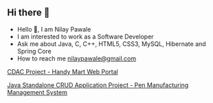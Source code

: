 ## Hi there 👋

- Hello 👋, I am Nilay Pawale
- I am interested to work as a Software Developer
- Ask me about Java, C, C++, HTML5, CSS3, MySQL, Hibernate and Spring Core
- How to reach me nilaypawale@gmail.com
  
<a href="https://github.com/NilayPawale/HandyMart/blob/main/README.md">CDAC Project - Handy Mart Web Portal</a>

<a href="https://github.com/NilayPawale/Core-Java/blob/869eed4d1cb61b58f26e1e7c4d2b3df250584e8f/Standalone%20CRUD%20Applications/Pen_Standalone/README.md">Java Standalone CRUD Application Project - Pen Manufacturing Management System</a>


<!--
**NilayPawale/NilayPawale** is a ✨ _special_ ✨ repository because its `README.md` (this file) appears on your GitHub profile.

Here are some ideas to get you started:

- 🔭 I’m currently working on ...
- 🌱 I’m currently learning ...
- 👯 I’m looking to collaborate on ...
- 🤔 I’m looking for help with ...
- 💬 Ask me about ...
- 📫 How to reach me: ...
- 😄 Pronouns: ...
- ⚡ Fun fact: ...
-->
